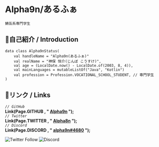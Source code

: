 # Alpha9n/あるふぁ

`鯖缶系専門学生`

## 🔷自己紹介 / Introduction
```
data class Alpha9nStatus(
    val handleName = "Alpha9n(あるふぁ)"
    val realName = "神保 恒介(じんぼ こうすけ)",
    val age = (LocalDate.now() - LocalDate.of(2003, 8, 4)),
    val mainLanguages = mutableListOf("Java", "Kotlin")
    val profession = Profession.VOCATIONAL_SCHOOL_STUDENT, // 専門学生
)
```

## 🔗リンク / Links
*`// GitHub`*  
**Link(Page.GITHUB , " [Alpha9n](https://github.com/Alpha9n) ");**  
*`// Twitter`*  
**Link(Page.TWITTER , " [Alpha8n](https://twitter.com/Alpha8n) ");**  
*`// Discord`*  
**Link(Page.DISCORD , " [alpha9n#4680](https://discord.gg/user/alpha9n#4680) ");**  

![Twitter Follow](https://img.shields.io/twitter/follow/Alpha8n?style=for-the-badge)
![Discord](https://img.shields.io/badge/Discord-%E3%81%82%E3%82%8B%E3%81%B5%E3%81%81%234044-blue?style=for-the-badge&logo=discord)
<!--
**Alpha9n/Alpha9n** is a ✨ _special_ ✨ repository because its `README.md` (this file) appears on your GitHub profile.

Here are some ideas to get you started:

- 🔭 I’m currently working on ...
- 🌱 I’m currently learning ...
- 👯 I’m looking to collaborate on ...
- 🤔 I’m looking for help with ...
- 💬 Ask me about ...
- 📫 How to reach me: ...
- 😄 Pronouns: ...
- ⚡ Fun fact: ...
-->
